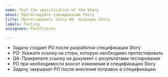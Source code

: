 ```yaml
---
name: Test the specification of the Story
about: Протестируйте спецификацию Story
title: Протестировать Story-00. Название Story
labels: Testing
assignees: Parallusion

---
```


- Задачу создает PO после разработки спецификации Story
- PO: Укажите ссылку на стори, которую необходимо протестировать
- QA: Прикрепите ссылку на документ с результатами тестирования
- PO при необходимости вносит изменения в спецификацию Story
- Задачу закрывает PO после внесения поправок в спецификацию
